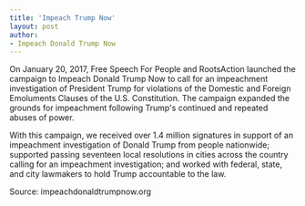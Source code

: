 ```yaml
---
title: 'Impeach Trump Now'
layout: post
author:
- Impeach Donald Trump Now
---
```


On January 20, 2017, Free Speech For People and RootsAction launched the campaign to Impeach Donald Trump Now to call for an impeachment investigation of President Trump for violations of the Domestic and Foreign Emoluments Clauses of the U.S. Constitution. The campaign expanded the grounds for impeachment following Trump's continued and repeated abuses of power.

With this campaign, we received over 1.4 million signatures in support of an impeachment investigation of Donald Trump from people nationwide; supported passing seventeen local resolutions in cities across the country calling for an impeachment investigation; and worked with federal, state, and city lawmakers to hold Trump accountable to the law.

Source: impeachdonaldtrumpnow.org
